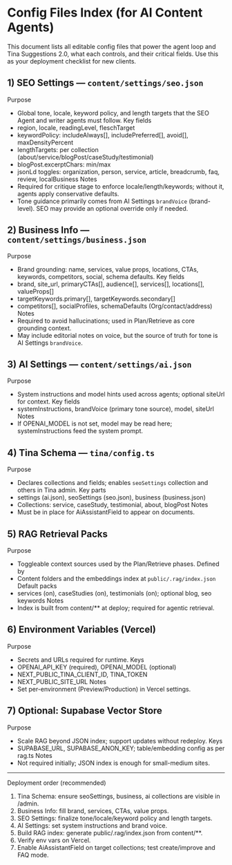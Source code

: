# Config Files Index (for AI Content Agents)

This document lists all editable config files that power the agent loop and Tina Suggestions 2.0, what each controls, and their critical fields. Use this as your deployment checklist for new clients.

## 1) SEO Settings — `content/settings/seo.json`
Purpose
- Global tone, locale, keyword policy, and length targets that the SEO Agent and writer agents must follow.
Key fields
- region, locale, readingLevel, fleschTarget
- keywordPolicy: includeAlways[], includePreferred[], avoid[], maxDensityPercent
- lengthTargets: per collection (about/service/blogPost/caseStudy/testimonial)
- blogPost.excerptChars: min/max
- jsonLd toggles: organization, person, service, article, breadcrumb, faq, review, localBusiness
Notes
- Required for critique stage to enforce locale/length/keywords; without it, agents apply conservative defaults.
- Tone guidance primarily comes from AI Settings `brandVoice` (brand-level). SEO may provide an optional override only if needed.

## 2) Business Info — `content/settings/business.json`
Purpose
- Brand grounding: name, services, value props, locations, CTAs, keywords, competitors, social, schema defaults.
Key fields
- brand, site_url, primaryCTAs[], audience[], services[], locations[], valueProps[]
- targetKeywords.primary[], targetKeywords.secondary[]
- competitors[], socialProfiles, schemaDefaults (Org/contact/address)
Notes
- Required to avoid hallucinations; used in Plan/Retrieve as core grounding context.
- May include editorial notes on voice, but the source of truth for tone is AI Settings `brandVoice`.

## 3) AI Settings — `content/settings/ai.json`
Purpose
- System instructions and model hints used across agents; optional siteUrl for context.
Key fields
- systemInstructions, brandVoice (primary tone source), model, siteUrl
Notes
- If OPENAI_MODEL is not set, model may be read here; systemInstructions feed the system prompt.

## 4) Tina Schema — `tina/config.ts`
Purpose
- Declares collections and fields; enables `seoSettings` collection and others in Tina admin.
Key parts
- settings (ai.json), seoSettings (seo.json), business (business.json)
- Collections: service, caseStudy, testimonial, about, blogPost
Notes
- Must be in place for AiAssistantField to appear on documents.

## 5) RAG Retrieval Packs
Purpose
- Toggleable context sources used by the Plan/Retrieve phases.
Defined by
- Content folders and the embeddings index at `public/.rag/index.json`
Default packs
- services (on), caseStudies (on), testimonials (on); optional blog, seo keywords
Notes
- Index is built from content/** at deploy; required for agentic retrieval.

## 6) Environment Variables (Vercel)
Purpose
- Secrets and URLs required for runtime.
Keys
- OPENAI_API_KEY (required), OPENAI_MODEL (optional)
- NEXT_PUBLIC_TINA_CLIENT_ID, TINA_TOKEN
- NEXT_PUBLIC_SITE_URL
Notes
- Set per-environment (Preview/Production) in Vercel settings.

## 7) Optional: Supabase Vector Store
Purpose
- Scale RAG beyond JSON index; support updates without redeploy.
Keys
- SUPABASE_URL, SUPABASE_ANON_KEY; table/embedding config as per rag.ts
Notes
- Not required initially; JSON index is enough for small-medium sites.

---

Deployment order (recommended)
1) Tina Schema: ensure seoSettings, business, ai collections are visible in /admin.
2) Business Info: fill brand, services, CTAs, value props.
3) SEO Settings: finalize tone/locale/keyword policy and length targets.
4) AI Settings: set system instructions and brand voice.
5) Build RAG index: generate public/.rag/index.json from content/**.
6) Verify env vars on Vercel.
7) Enable AiAssistantField on target collections; test create/improve and FAQ mode.
